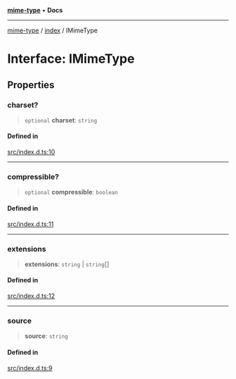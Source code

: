[**mime-type**](../../README.md) • **Docs**

***

[mime-type](../../modules.md) / [index](../README.md) / IMimeType

# Interface: IMimeType

## Properties

### charset?

> `optional` **charset**: `string`

#### Defined in

[src/index.d.ts:10](https://github.com/snowyu/mime-type.js/blob/165ae58f987ddcdd31d0f3b887dfc0429f306bf9/src/index.d.ts#L10)

***

### compressible?

> `optional` **compressible**: `boolean`

#### Defined in

[src/index.d.ts:11](https://github.com/snowyu/mime-type.js/blob/165ae58f987ddcdd31d0f3b887dfc0429f306bf9/src/index.d.ts#L11)

***

### extensions

> **extensions**: `string` \| `string`[]

#### Defined in

[src/index.d.ts:12](https://github.com/snowyu/mime-type.js/blob/165ae58f987ddcdd31d0f3b887dfc0429f306bf9/src/index.d.ts#L12)

***

### source

> **source**: `string`

#### Defined in

[src/index.d.ts:9](https://github.com/snowyu/mime-type.js/blob/165ae58f987ddcdd31d0f3b887dfc0429f306bf9/src/index.d.ts#L9)
